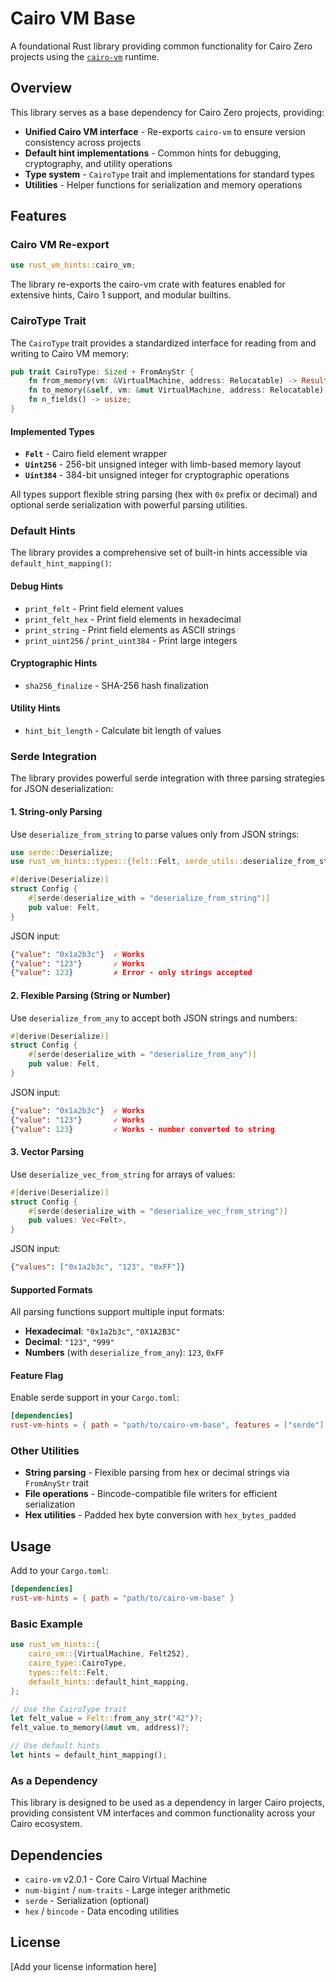# Cairo VM Base

A foundational Rust library providing common functionality for Cairo Zero projects using the [`cairo-vm`](https://github.com/lambdaclass/cairo-vm) runtime.

## Overview

This library serves as a base dependency for Cairo Zero projects, providing:

- **Unified Cairo VM interface** - Re-exports `cairo-vm` to ensure version consistency across projects
- **Default hint implementations** - Common hints for debugging, cryptography, and utility operations
- **Type system** - `CairoType` trait and implementations for standard types
- **Utilities** - Helper functions for serialization and memory operations

## Features

### Cairo VM Re-export

```rust
use rust_vm_hints::cairo_vm;
```

The library re-exports the cairo-vm crate with features enabled for extensive hints, Cairo 1 support, and modular builtins.

### CairoType Trait

The `CairoType` trait provides a standardized interface for reading from and writing to Cairo VM memory:

```rust
pub trait CairoType: Sized + FromAnyStr {
    fn from_memory(vm: &VirtualMachine, address: Relocatable) -> Result<Self, HintError>;
    fn to_memory(&self, vm: &mut VirtualMachine, address: Relocatable) -> Result<Relocatable, HintError>;
    fn n_fields() -> usize;
}
```

#### Implemented Types

- **`Felt`** - Cairo field element wrapper
- **`Uint256`** - 256-bit unsigned integer with limb-based memory layout
- **`Uint384`** - 384-bit unsigned integer for cryptographic operations

All types support flexible string parsing (hex with `0x` prefix or decimal) and optional serde serialization with powerful parsing utilities.

### Default Hints

The library provides a comprehensive set of built-in hints accessible via `default_hint_mapping()`:

#### Debug Hints
- `print_felt` - Print field element values
- `print_felt_hex` - Print field elements in hexadecimal
- `print_string` - Print field elements as ASCII strings
- `print_uint256` / `print_uint384` - Print large integers

#### Cryptographic Hints
- `sha256_finalize` - SHA-256 hash finalization

#### Utility Hints
- `hint_bit_length` - Calculate bit length of values

### Serde Integration

The library provides powerful serde integration with three parsing strategies for JSON deserialization:

#### 1. String-only Parsing
Use `deserialize_from_string` to parse values only from JSON strings:

```rust
use serde::Deserialize;
use rust_vm_hints::types::{felt::Felt, serde_utils::deserialize_from_string};

#[derive(Deserialize)]
struct Config {
    #[serde(deserialize_with = "deserialize_from_string")]
    pub value: Felt,
}
```

JSON input:
```json
{"value": "0x1a2b3c"}  ✓ Works
{"value": "123"}       ✓ Works  
{"value": 123}         ✗ Error - only strings accepted
```

#### 2. Flexible Parsing (String or Number)
Use `deserialize_from_any` to accept both JSON strings and numbers:

```rust
#[derive(Deserialize)]
struct Config {
    #[serde(deserialize_with = "deserialize_from_any")]
    pub value: Felt,
}
```

JSON input:
```json
{"value": "0x1a2b3c"}  ✓ Works
{"value": "123"}       ✓ Works
{"value": 123}         ✓ Works - number converted to string
```

#### 3. Vector Parsing
Use `deserialize_vec_from_string` for arrays of values:

```rust
#[derive(Deserialize)]
struct Config {
    #[serde(deserialize_with = "deserialize_vec_from_string")]
    pub values: Vec<Felt>,
}
```

JSON input:
```json
{"values": ["0x1a2b3c", "123", "0xFF"]}
```

#### Supported Formats

All parsing functions support multiple input formats:
- **Hexadecimal**: `"0x1a2b3c"`, `"0X1A2B3C"` 
- **Decimal**: `"123"`, `"999"`
- **Numbers** (with `deserialize_from_any`): `123`, `0xFF`

#### Feature Flag

Enable serde support in your `Cargo.toml`:

```toml
[dependencies]
rust-vm-hints = { path = "path/to/cairo-vm-base", features = ["serde"] }
```

### Other Utilities

- **String parsing** - Flexible parsing from hex or decimal strings via `FromAnyStr` trait
- **File operations** - Bincode-compatible file writers for efficient serialization
- **Hex utilities** - Padded hex byte conversion with `hex_bytes_padded`

## Usage

Add to your `Cargo.toml`:

```toml
[dependencies]
rust-vm-hints = { path = "path/to/cairo-vm-base" }
```

### Basic Example

```rust
use rust_vm_hints::{
    cairo_vm::{VirtualMachine, Felt252},
    cairo_type::CairoType,
    types::felt::Felt,
    default_hints::default_hint_mapping,
};

// Use the CairoType trait
let felt_value = Felt::from_any_str("42")?;
felt_value.to_memory(&mut vm, address)?;

// Use default hints
let hints = default_hint_mapping();
```

### As a Dependency

This library is designed to be used as a dependency in larger Cairo projects, providing consistent VM interfaces and common functionality across your Cairo ecosystem.

## Dependencies

- `cairo-vm` v2.0.1 - Core Cairo Virtual Machine
- `num-bigint` / `num-traits` - Large integer arithmetic
- `serde` - Serialization (optional)
- `hex` / `bincode` - Data encoding utilities

## License

[Add your license information here]
